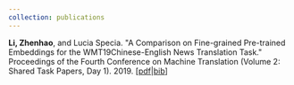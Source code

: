 ```yaml
---
collection: publications
---
```


**Li, Zhenhao**, and Lucia Specia. "A Comparison on Fine-grained Pre-trained Embeddings for the WMT19Chinese-English News Translation Task." Proceedings of the Fourth Conference on Machine Translation (Volume 2: Shared Task Papers, Day 1). 2019. \[[pdf](https://www.aclweb.org/anthology/W19-5324.pdf)|[bib](https://www.aclweb.org/anthology/W19-5324.bib)\]